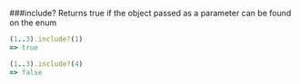 ###include?
Returns true if the object passed as a parameter can be found on the enum

```ruby
(1..3).include?(1)
=> true

(1..3).include?(4)
=> false
```
